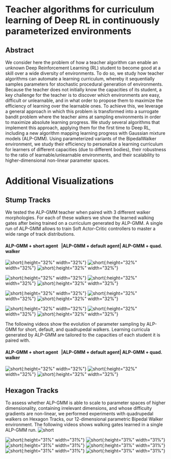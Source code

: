 




Teacher algorithms for curriculum learning of Deep RL in continuously parameterized environments
==================================

## Abstract

We consider here the problem of how a teacher algorithm can enable an unknown Deep Reinforcement Learning (RL) student 
to become good at a skill over a wide diversity of environments. To do so, we study how teacher algorithms can automate 
a learning curriculum, whereby it sequentially samples parameters for stochastic procedural generation of environments. 
Because the teacher does not initially know the capacities of its student, a key challenge for the teacher is to discover
 which environments are easy, difficult or unlearnable, and in what order to propose them to maximize the efficiency of 
 learning over the learnable ones. To achieve this, we leverage a general approach in which this problem is transformed 
 into a surrogate bandit problem where the teacher aims at sampling environments in order to maximize absolute learning 
 progress. We study several algorithms that implement this approach, applying them for the first time to Deep RL, including 
 a new algorithm mapping learning progress with Gaussian mixture models (ALP-GMM). Using parameterized variants of the 
 BipedalWalker environment, we study their efficiency to personalize a learning curriculum for learners of different 
 capacities (due to different bodies), their robustness to the ratio of learnable/unlearnable environments, and their 
 scalability to higher-dimensional non-linear parameter spaces.


# Additional Visualizations


## Stump Tracks
We tested the ALP-GMM teacher when paired with 3 different walker morphologies. For each of these walkers we show the
learned walking gates after being trained on a curriculum generated by ALP-GMM. A single run of ALP-GMM allows to train
 Soft Actor-Critic controllers to master a wide range of track distributions.
 
####  ALP-GMM + short agent &nbsp; |ALP-GMM + default agent| ALP-GMM + quad. walker

![short](graphics/readme_graphics/walker_gates/demo_short_stump_gmm_asquad_0.gif){:height="32%" width="32%"}
![short](graphics/readme_graphics/walker_gates/demo_default_stump_gmm_asquad_0.gif){:height="32%" width="32%"}
![short](graphics/readme_graphics/walker_gates/demo_quadru_stump_gmm_compact_0.gif){:height="32%" width="32%"}

![short](graphics/readme_graphics/walker_gates/demo_short_stump_gmm_asquad_3.gif){:height="32%" width="32%"}
![short](graphics/readme_graphics/walker_gates/demo_default_stump_gmm_asquad_1.gif){:height="32%" width="32%"}
![short](graphics/readme_graphics/walker_gates/demo_quadru_stump_gmm_compact_3.gif){:height="32%" width="32%"}

![short](graphics/readme_graphics/walker_gates/demo_short_stump_gmm_asquad_2.gif){:height="32%" width="32%"}
![short](graphics/readme_graphics/walker_gates/demo_default_stump_gmm_asquad_2.gif){:height="32%" width="32%"}
![short](graphics/readme_graphics/walker_gates/demo_quadru_stump_gmm_compact_2.gif){:height="32%" width="32%"}

![short](graphics/readme_graphics/walker_gates/demo_short_stump_gmm_asquad_1.gif){:height="32%" width="32%"}
![short](graphics/readme_graphics/walker_gates/demo_default_stump_gmm_asquad_3.gif){:height="32%" width="32%"}
![short](graphics/readme_graphics/walker_gates/demo_quadru_stump_gmm_compact_1.gif){:height="32%" width="32%"}

The following videos show the evolution of parameter sampling by ALP-GMM for short, default, and quadrupedal walkers.
Learning curricula generated by ALP-GMM are tailored to the capacities of each student it is paired with.

####  ALP-GMM + short agent &nbsp; |ALP-GMM + default agent| ALP-GMM + quad. walker
![short](graphics/readme_graphics/GMM_gmmcshortcpu21-0611.gif){:height="32%" width="32%"}
![short](graphics/readme_graphics/GMM_gmmcdefaultcpu21-063.gif){:height="32%" width="32%"}
![short](graphics/readme_graphics/GMM_gmmclongcpu21-060.gif){:height="32%" width="32%"}



## Hexagon Tracks
To assess whether ALP-GMM is able to scale to parameter spaces of higher dimensionality, containing irrelevant
 dimensions, and whose difficulty gradients are non-linear, we performed experiments with quadrupedal walkers on Hexagon Tracks,
  our 12-dimensional parametric Bipedal Walker environment. The following videos shows walking gates learned in a single ALP-GMM run.
![short](graphics/readme_graphics/walker_gates/stump_gmm_demo_26.gif)

![short](graphics/readme_graphics/walker_gates/stump_gmm_demo_compact_3.gif){:height="31%" width="31%"}
![short](graphics/readme_graphics/walker_gates/stump_gmm_demo_compact_8.gif){:height="31%" width="31%"}
![short](graphics/readme_graphics/walker_gates/stump_gmm_demo_compact_10.gif){:height="31%" width="31%"}
![short](graphics/readme_graphics/walker_gates/stump_gmm_demo_compact_19.gif){:height="31%" width="31%"}
![short](graphics/readme_graphics/walker_gates/stump_gmm_demo_compact_48.gif){:height="31%" width="31%"}
![short](graphics/readme_graphics/walker_gates/stump_gmm_demo_compact_36.gif){:height="31%" width="31%"}